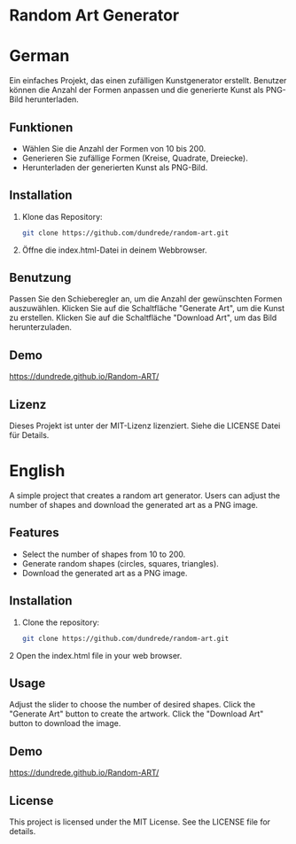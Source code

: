# Random Art Generator

# German

Ein einfaches Projekt, das einen zufälligen Kunstgenerator erstellt. Benutzer können die Anzahl der Formen anpassen und die generierte Kunst als PNG-Bild herunterladen.

## Funktionen

- Wählen Sie die Anzahl der Formen von 10 bis 200.
- Generieren Sie zufällige Formen (Kreise, Quadrate, Dreiecke).
- Herunterladen der generierten Kunst als PNG-Bild.

## Installation

1. Klone das Repository:
   ```bash
   git clone https://github.com/dundrede/random-art.git

2. Öffne die index.html-Datei in deinem Webbrowser.

## Benutzung

Passen Sie den Schieberegler an, um die Anzahl der gewünschten Formen auszuwählen.
Klicken Sie auf die Schaltfläche "Generate Art", um die Kunst zu erstellen.
Klicken Sie auf die Schaltfläche "Download Art", um das Bild herunterzuladen.

## Demo


   https://dundrede.github.io/Random-ART/

## Lizenz

Dieses Projekt ist unter der MIT-Lizenz lizenziert. Siehe die LICENSE Datei für Details.


# English

A simple project that creates a random art generator. Users can adjust the number of shapes and download the generated art as a PNG image.

## Features

- Select the number of shapes from 10 to 200.
- Generate random shapes (circles, squares, triangles).
- Download the generated art as a PNG image.

## Installation

1. Clone the repository:

   ```bash
   git clone https://github.com/dundrede/random-art.git
   
2  Open the index.html file in your web browser.

## Usage

Adjust the slider to choose the number of desired shapes.
Click the "Generate Art" button to create the artwork.
Click the "Download Art" button to download the image. 

## Demo


   https://dundrede.github.io/Random-ART/

## License
This project is licensed under the MIT License. See the LICENSE file for details.
